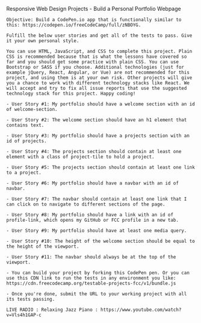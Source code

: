 Responsive Web Design Projects - Build a Personal Portfolio Webpage

    Objective: Build a CodePen.io app that is functionally similar to this: https://codepen.io/freeCodeCamp/full/zNBOYG.
    
    Fulfill the below user stories and get all of the tests to pass. Give it your own personal style.
    
    You can use HTML, JavaScript, and CSS to complete this project. Plain CSS is recommended because that is what the lessons have covered so far and you should get some practice with plain CSS. You can use Bootstrap or SASS if you choose. Additional technologies (just for example jQuery, React, Angular, or Vue) are not recommended for this project, and using them is at your own risk. Other projects will give you a chance to work with different technology stacks like React. We will accept and try to fix all issue reports that use the suggested technology stack for this project. Happy coding!
    
    - User Story #1: My portfolio should have a welcome section with an id of welcome-section.
    
    - User Story #2: The welcome section should have an h1 element that contains text.
    
    - User Story #3: My portfolio should have a projects section with an id of projects.
    
    - User Story #4: The projects section should contain at least one element with a class of project-tile to hold a project.
    
    - User Story #5: The projects section should contain at least one link to a project.
    
    - User Story #6: My portfolio should have a navbar with an id of navbar.
    
    - User Story #7: The navbar should contain at least one link that I can click on to navigate to different sections of the page.
    
    - User Story #8: My portfolio should have a link with an id of profile-link, which opens my GitHub or FCC profile in a new tab.
    
    - User Story #9: My portfolio should have at least one media query.
    
    - User Story #10: The height of the welcome section should be equal to the height of the viewport.
    
    - User Story #11: The navbar should always be at the top of the viewport.
    
    - You can build your project by forking this CodePen pen. Or you can use this CDN link to run the tests in any environment you like: https://cdn.freecodecamp.org/testable-projects-fcc/v1/bundle.js
    
    - Once you're done, submit the URL to your working project with all its tests passing.

    LIVE RADIO : Relaxing Jazz Piano : https://www.youtube.com/watch?v=Vls4h1GAP-c
